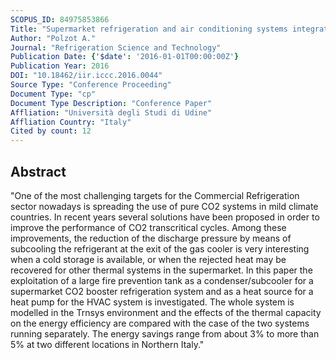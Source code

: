 ```yaml
---
SCOPUS_ID: 84975853866
Title: "Supermarket refrigeration and air conditioning systems integration via a water storage"
Author: "Polzot A."
Journal: "Refrigeration Science and Technology"
Publication Date: {'$date': '2016-01-01T00:00:00Z'}
Publication Year: 2016
DOI: "10.18462/iir.iccc.2016.0044"
Source Type: "Conference Proceeding"
Document Type: "cp"
Document Type Description: "Conference Paper"
Affliation: "Università degli Studi di Udine"
Affliation Country: "Italy"
Cited by count: 12
---
```


## Abstract
"One of the most challenging targets for the Commercial Refrigeration sector nowadays is spreading the use of pure CO2 systems in mild climate countries. In recent years several solutions have been proposed in order to improve the performance of CO2 transcritical cycles. Among these improvements, the reduction of the discharge pressure by means of subcooling the refrigerant at the exit of the gas cooler is very interesting when a cold storage is available, or when the rejected heat may be recovered for other thermal systems in the supermarket. In this paper the exploitation of a large fire prevention tank as a condenser/subcooler for a supermarket CO2 booster refrigeration system and as a heat source for a heat pump for the HVAC system is investigated. The whole system is modelled in the Trnsys environment and the effects of the thermal capacity on the energy efficiency are compared with the case of the two systems running separately. The energy savings range from about 3% to more than 5% at two different locations in Northern Italy."
